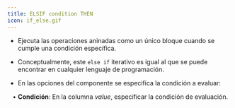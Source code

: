 ```yaml
---
title: ELSIF condition THEN
icon: if_else.gif
---
```




* Ejecuta las operaciones aninadas como un único bloque cuando se cumple una condición específica.

* Conceptualmente, este `else if` iterativo es igual al que se puede encontrar en cualquier lenguaje de programación.

* En las opciones del componente se especifica la condición a evaluar: <br />

&nbsp; &nbsp;• **Condición**: En la columna *value*, especificar la condición de evaluación.

